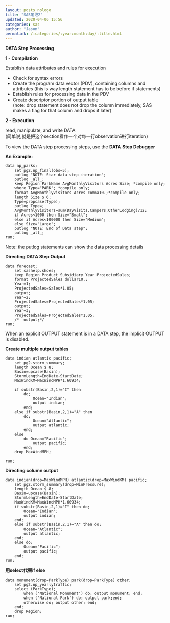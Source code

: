 ```yaml
---
layout: posts_nologo
title: "SAS笔记2"
updated: 2020-04-06 15:56
categories: sas
author: "Jason"
permalink: /:categories/:year:month:day/:title.html
---
```

**DATA Step Processing**  

**1 - Compilation**  

Establish data attributes and rules for execution  

* Check for syntax errors
* Create the program data vector (PDV), containing columns and attributes (this is way length statement has to be before if statements)
* Establish rules for processing data in the PDV
* Create descriptor portion of output table  
  (note: drop statement does not drop the column immediately, SAS makes a flag for that column and drops it later)  

**2 - Execution**  

read, manipulate, and write DATA    
(简单说,就是把这个section看作一个对每一行observation进行iteration)  

To view the DATA step processing steps, use the **DATA Step Debugger**

**An Example:**

```SAS
data np_parks;
	set pg2.np_final(obs=5);
	putlog "NOTE: Star data step iteration";
	putlog _all_;
	keep Region ParkName AvgMonthlyVisitors Acres Size; *compile only;
    where Type="PARK"; *compile only;
	format AvgMonthlyVisitors Acres comma10.;*compile only;
	length Size $ 6;
    Type=propcase(Type);
	putlog Type=;
	AvgMonthlyVisitors=sum(DayVisits,Campers,OtherLodging)/12;
	if Acres<1000 then Size="Small";
	else if Acres<100000 then Size="Medium";
	else Size="Large";
	putlog "NOTE: End of Data step";
	putlog _all_;
run;
```

Note: the putlog statements can show the data processing details

**Directing DATA Step Output**

```SAS
data forecast;
	set sashelp.shoes;
	keep Region Product Subsidiary Year ProjectedSales;
	format ProjectedSales dollar10.;
    Year=1;
	ProjectedSales=Sales*1.05;
    output;
	Year=2;
	ProjectedSales=ProjectedSales*1.05;
    output;
	Year=3;
	ProjectedSales=ProjectedSales*1.05;
	/*	output;*/
run;
```

When an explicit OUTPUT statement is in a DATA step, the implicit OUTPUT is disabled.

**Create multiple output tables**

```SAS
data indian atlantic pacific;
	set pg2.storm_summary;
	length Ocean $ 8;
	Basin=upcase(Basin);
	StormLength=EndDate-StartDate;
	MaxWindKM=MaxWindMPH*1.60934;

	if substr(Basin,2,1)="I" then
		do;
			Ocean="Indian";
			output indian;
		end;
	else if substr(Basin,2,1)="A" then
		do;
			Ocean="Atlantic";
			output atlantic;
		end;
	else
		do Ocean="Pacific";
			output pacific;
		end;
	drop MaxWindMPH;

run;
```

**Directing column output**

```SAS
data indian(drop=MaxWindMPH) atlantic(drop=MaxWindKM) pacific;
	set pg2.storm_summary(drop=MinPressure);
	length Ocean $ 8;
	Basin=upcase(Basin);
	StormLength=EndDate-StartDate;
	MaxWindKM=MaxWindMPH*1.60934;
	if substr(Basin,2,1)="I" then do;
		Ocean="Indian";
		output indian;
	end;
	else if substr(Basin,2,1)="A" then do;
		Ocean="Atlantic";
		output atlantic;
	end;
	else do;
		Ocean="Pacific";
		output pacific;
	end;
run;
```

**用select代替if else**

```SAS
data monument(drop=ParkType) park(drop=ParkType) other;
	set pg2.np_yearlytraffic;
	select (ParkType);
		when ('National Monument') do; output monument; end;
		when ('National Park') do; output park;end;
		otherwise do; output other; end;
	end;
	drop Region;
run;
```
